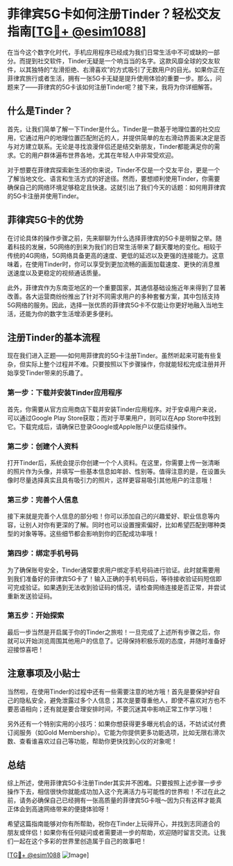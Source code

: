 # 菲律宾5G卡如何注册Tinder？轻松交友指南[[TG💪+ @esim1088](https://t.me/s/esim1088)]

在当今这个数字化时代，手机应用程序已经成为我们日常生活中不可或缺的一部分。而提到社交软件，Tinder无疑是一个响当当的名字。这款风靡全球的交友软件，以其独特的“左滑拒绝、右滑喜欢”的方式吸引了无数用户的目光。如果你正在菲律宾旅行或者生活，拥有一张5G卡无疑是提升使用体验的重要一步。那么，问题来了——菲律宾的5G卡该如何注册Tinder呢？接下来，我将为你详细解答。

## 什么是Tinder？

首先，让我们简单了解一下Tinder是什么。Tinder是一款基于地理位置的社交应用，它通过用户的地理位置匹配附近的人，并提供简单的左右滑动界面来决定是否与对方建立联系。无论是寻找浪漫伴侣还是结交新朋友，Tinder都能满足你的需求。它的用户群体遍布世界各地，尤其在年轻人中非常受欢迎。

对于想要在菲律宾探索新生活的你来说，Tinder不仅是一个交友平台，更是一个了解当地文化、语言和生活方式的好途径。然而，要想顺利使用Tinder，你需要确保自己的网络环境足够稳定且快速。这就引出了我们今天的话题：如何用菲律宾的5G卡注册并使用Tinder。

## 菲律宾5G卡的优势

在讨论具体的操作步骤之前，先来聊聊为什么选择菲律宾的5G卡是明智之举。随着科技的发展，5G网络的到来为我们的日常生活带来了翻天覆地的变化。相较于传统的4G网络，5G网络具备更高的速度、更低的延迟以及更强的连接能力。这意味着，在使用Tinder时，你可以享受到更加流畅的画面加载速度、更快的消息推送速度以及更稳定的视频通话质量。

此外，菲律宾作为东南亚地区的一个重要国家，其通信基础设施近年来得到了显著改善。各大运营商纷纷推出了针对不同需求用户的多种套餐方案，其中包括支持5G网络的服务。因此，选择一张优质的菲律宾5G卡不仅能让你更好地融入当地生活，还能为你的数字生活增添更多便利。

## 注册Tinder的基本流程

现在我们进入正题——如何用菲律宾的5G卡注册Tinder。虽然听起来可能有些复杂，但实际上整个过程并不难。只要按照以下步骤操作，你就能轻松完成注册并开始享受Tinder带来的乐趣了。

### 第一步：下载并安装Tinder应用程序

首先，你需要从官方应用商店下载并安装Tinder应用程序。对于安卓用户来说，可以通过Google Play Store获取；而对于苹果用户，则可以在App Store中找到它。下载完成后，请确保已登录Google或Apple账户以便后续操作。

### 第二步：创建个人资料

打开Tinder后，系统会提示你创建一个个人资料。在这里，你需要上传一张清晰的照片作为头像，并填写一些基本信息如年龄、性别等。值得注意的是，在设置头像时尽量选择真实且具有吸引力的照片，这样更容易吸引其他用户的注意哦！

### 第三步：完善个人信息

接下来就是完善个人信息的部分啦！你可以添加自己的兴趣爱好、职业信息等内容，让别人对你有更深的了解。同时也可以设置搜索偏好，比如希望匹配到哪种类型的对象等等。这些细节都会影响到你的匹配成功率哦！

### 第四步：绑定手机号码

为了确保账号安全，Tinder通常要求用户绑定手机号码进行验证。此时就需要用到我们准备好的菲律宾5G卡了！输入正确的手机号码后，等待接收验证码短信即可完成验证。如果遇到无法收到验证码的情况，请检查网络连接是否正常，并尝试重新发送验证码。

### 第五步：开始探索

最后一步当然是开启属于你的Tinder之旅啦！一旦完成了上述所有步骤之后，你就可以开始浏览周围其他用户的信息了。记得保持积极乐观的态度，并随时准备好迎接惊喜吧！

## 注意事项及小贴士

当然啦，在使用Tinder的过程中还有一些需要注意的地方哦！首先是要保护好自己的隐私安全，避免泄露过多个人信息；其次是要尊重他人，即使不喜欢对方也不要恶语相向；还有就是要合理安排时间，不要沉迷其中影响正常工作学习哦！

另外还有一个特别实用的小技巧：如果你想获得更多曝光机会的话，不妨试试付费订阅服务（如Gold Membership）。它能为你提供更多功能选项，比如无限右滑次数、查看谁喜欢过自己等功能，帮助你更快找到心仪的对象呢！

## 总结

综上所述，使用菲律宾5G卡注册Tinder其实并不困难。只要按照上述步骤一步步操作下去，相信很快你就能成功加入这个充满活力与可能性的世界啦！不过在此之前，请务必确保自己已经拥有一张高质量的菲律宾5G卡哦～因为只有这样才能真正体会到高速网络带来的便捷体验呀！

希望这篇指南能够对你有所帮助，祝你在Tinder上玩得开心，并找到志同道合的朋友或伴侣！如果你有任何疑问或者需要进一步的帮助，欢迎随时留言交流。让我们一起在这个多彩的世界里创造属于自己的故事吧！

[[TG💪+ @esim1088](https://t.me/s/esim1088) ![Image](https://i.postimg.cc/4NQfJmqS/Snipaste-2025-05-13-00-14-12.png)]